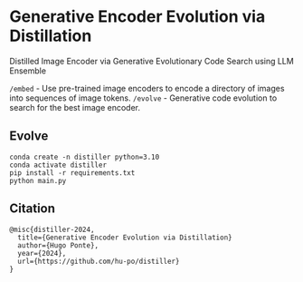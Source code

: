 # Generative Encoder Evolution via Distillation

Distilled Image Encoder via Generative Evolutionary Code Search using LLM Ensemble

`/embed` - Use pre-trained image encoders to encode a directory of images into sequences of image tokens.
`/evolve` - Generative code evolution to search for the best image encoder.


## Evolve

```
conda create -n distiller python=3.10
conda activate distiller
pip install -r requirements.txt
python main.py
```

## Citation

```
@misc{distiller-2024,
  title={Generative Encoder Evolution via Distillation}
  author={Hugo Ponte},
  year={2024},
  url={https://github.com/hu-po/distiller}
}
```



